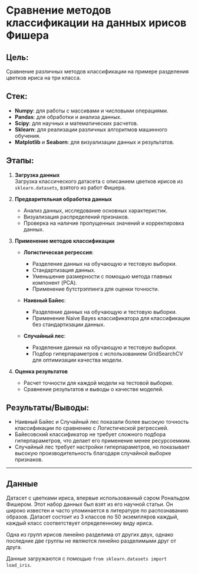 # Сравнение методов классификации на данных ирисов Фишера

## Цель:
Сравнение различных методов классификации на примере разделения цветков ириса на три класса.

## Стек:
- **Numpy**: для работы с массивами и числовыми операциями.
- **Pandas**: для обработки и анализа данных.
- **Scipy**: для научных и математических расчетов.
- **Sklearn**: для реализации различных алгоритмов машинного обучения.
- **Matplotlib** и **Seaborn**: для визуализации данных и результатов.

## Этапы:

1. **Загрузка данных**  
   Загрузка классического датасета с описанием цветков ирисов из `sklearn.datasets`, взятого из работ Фишера.

2. **Предварительная обработка данных**  
   - Анализ данных, исследование основных характеристик.
   - Визуализация распределений признаков.
   - Проверка на наличие пропущенных значений и корректировка данных.

3. **Применение методов классификации**  
   - **Логистическая регрессия**: 
     - Разделение данных на обучающую и тестовую выборки.
     - Стандартизация данных.
     - Уменьшение размерности с помощью метода главных компонент (PCA).
     - Применение бутстрэппинга для оценки точности.
   
   - **Наивный Байес**:  
     - Разделение данных на обучающую и тестовую выборки.
     - Применение Naive Bayes классификатора для классификации без стандартизации данных.

   - **Случайный лес**:  
     - Разделение данных на обучающую и тестовую выборки.
     - Подбор гиперпараметров с использованием GridSearchCV для оптимизации качества модели.

4. **Оценка результатов**  
   - Расчет точности для каждой модели на тестовой выборке.
   - Сравнение результатов и выводы о качестве моделей.

## Результаты/Выводы:
- Наивный Байес и Случайный лес показали более высокую точность классификации по сравнению с Логистической регрессией.
- Байесовский классификатор не требует сложного подбора гиперпараметров, что делает его применение менее ресурсоемким.
- Случайный лес требует настройки гиперпараметров, но показывает высокую производительность благодаря случайной выборке признаков.

---

## Данные

Датасет с цветками ириса, впервые использованный сэром Рональдом Фишером. Этот набор данных был взят из его научной статьи. Он широко известен и часто упоминается в литературе по распознаванию образов. Датасет состоит из 3 классов по 50 экземпляров каждый, каждый класс соответствует определенному виду ириса.

Одна из групп ирисов линейно разделима от других двух, однако последние две группы не являются линейно разделимыми друг от друга.

Данные загружаются с помощью `from sklearn.datasets import load_iris`.
